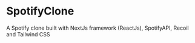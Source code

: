 # SpotifyClone
A Spotify clone built with NextJs framework (ReactJs), SpotifyAPI, Recoil and Tailwind CSS
